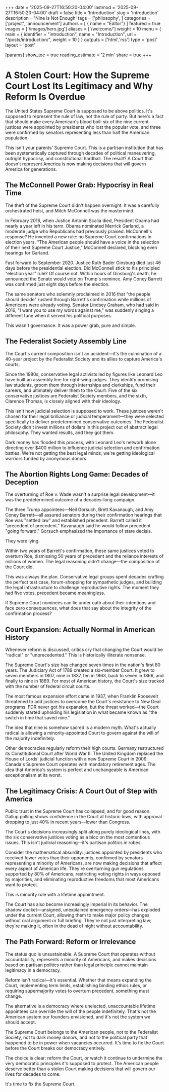 +++
date = '2025-09-27T16:50:20-04:00'
lastmod = '2025-09-27T16:50:20-04:00'
draft = false
title = 'Introduction'
slug = 'introduction'
description = 'Nine is Not Enough'
tags = ['philosophy', ]
categories = ['project', 'announcement']
authors = [ { name = "Editor"} ]
featured = true
images = ['/images/hero.jpg']
aliases = ['/welcome/']
weight = 10
menu = { main = { identifier = "introduction", name = "Introduction", url = "/posts/introduction/", weight = 10 } }
outputs = ['html','rss']
type = 'post'
layout = 'post'

[params]
	show_toc = true
	reading_estimate = '2 min'
	share = true
+++

# A Stolen Court: How the Supreme Court Lost Its Legitimacy and Why Reform Is Overdue

The United States Supreme Court is supposed to be above politics. It's supposed to represent the rule of law, not the rule of party. But here's a fact that should make every American's blood boil: six of the nine current justices were appointed by presidents who lost the popular vote, and three were confirmed by senators representing less than half the American population.

This isn't your parents' Supreme Court. This is a partisan institution that has been systematically captured through decades of political maneuvering, outright hypocrisy, and constitutional hardball. The result? A Court that doesn't represent America is now making decisions that will govern America for generations.

## The McConnell Power Grab: Hypocrisy in Real Time

The theft of the Supreme Court didn't happen overnight. It was a carefully orchestrated heist, and Mitch McConnell was the mastermind.

In February 2016, when Justice Antonin Scalia died, President Obama had nearly a year left in his term. Obama nominated Merrick Garland, a moderate judge who Republicans had previously praised. McConnell's response? He invented a new rule: no Supreme Court confirmations in election years. "The American people should have a voice in the selection of their next Supreme Court Justice," McConnell declared, blocking even hearings for Garland.

Fast forward to September 2020. Justice Ruth Bader Ginsburg died just 46 days before the presidential election. Did McConnell stick to his principled "election year" rule? Of course not. Within hours of Ginsburg's death, he announced the Senate would vote on Trump's nominee. Amy Coney Barrett was confirmed just eight days before the election.

The same senators who solemnly proclaimed in 2016 that "the people should decide" rushed through Barrett's confirmation while millions of Americans were already voting. Senator Lindsey Graham, who had said in 2016, "I want you to use my words against me," was suddenly singing a different tune when it served his political purposes.

This wasn't governance. It was a power grab, pure and simple.

## The Federalist Society Assembly Line

The Court's current composition isn't an accident—it's the culmination of a 40-year project by the Federalist Society and its allies to capture America's courts.

Since the 1980s, conservative legal activists led by figures like Leonard Leo have built an assembly line for right-wing judges. They identify promising law students, groom them through internships and clerkships, fund their careers, and ultimately deliver them to the Court. Five of the six conservative justices are Federalist Society members, and the sixth, Clarence Thomas, is closely aligned with their ideology.

This isn't how judicial selection is supposed to work. These justices weren't chosen for their legal brilliance or judicial temperament—they were selected specifically to deliver predetermined conservative outcomes. The Federalist Society didn't invest millions of dollars in this project out of abstract legal philosophy. They wanted results, and they got them.

Dark money has flooded this process, with Leonard Leo's network alone directing over $400 million to influence judicial selection and confirmation battles. We're not getting the best legal minds; we're getting ideological warriors funded by anonymous donors.

## The Abortion Rights Long Game: Decades of Deception

The overturning of Roe v. Wade wasn't a surprise legal development—it was the predetermined outcome of a decades-long campaign.

The three Trump appointees—Neil Gorsuch, Brett Kavanaugh, and Amy Coney Barrett—all assured senators during their confirmation hearings that Roe was "settled law" and established precedent. Barrett called it "precedent of precedent." Kavanaugh said he would follow precedent "going forward." Gorsuch emphasized the importance of stare decisis.

They were lying.

Within two years of Barrett's confirmation, these same justices voted to overturn Roe, dismissing 50 years of precedent and the reliance interests of millions of women. The legal reasoning didn't change—the composition of the Court did.

This was always the plan. Conservative legal groups spent decades crafting the perfect test case, forum-shopping for sympathetic judges, and building the legal infrastructure to challenge reproductive rights. The moment they had five votes, precedent became meaningless.

If Supreme Court nominees can lie under oath about their intentions and face zero consequences, what does that say about the integrity of the confirmation process?

## Court Expansion: Actually Normal in American History

Whenever reform is discussed, critics cry that changing the Court would be "radical" or "unprecedented." This is historically illiterate nonsense.

The Supreme Court's size has changed seven times in the nation's first 80 years. The Judiciary Act of 1789 created a six-member Court. It grew to seven members in 1807, nine in 1837, ten in 1863, back to seven in 1866, and finally to nine in 1869. For most of American history, the Court's size tracked with the number of federal circuit courts.

The most famous expansion effort came in 1937, when Franklin Roosevelt threatened to add justices to overcome the Court's resistance to New Deal programs. FDR never got his expansion, but the threat worked—the Court suddenly started upholding his legislation in what became known as "the switch in time that saved nine."

The idea that nine is somehow sacred is a modern myth. What's actually radical is allowing a minority-appointed Court to govern against the will of the majority indefinitely.

Other democracies regularly reform their high courts. Germany restructured its Constitutional Court after World War II. The United Kingdom replaced the House of Lords' judicial function with a new Supreme Court in 2009. Canada's Supreme Court operates with mandatory retirement ages. The idea that America's system is perfect and unchangeable is American exceptionalism at its worst.

## The Legitimacy Crisis: A Court Out of Step with America

Public trust in the Supreme Court has collapsed, and for good reason. Gallup polling shows confidence in the Court at historic lows, with approval dropping to just 40% in recent years—lower than Congress.

The Court's decisions increasingly split along purely ideological lines, with the six conservative justices voting as a bloc on the most contentious issues. This isn't judicial reasoning—it's partisan politics in robes.

Consider the mathematical absurdity: justices appointed by presidents who received fewer votes than their opponents, confirmed by senators representing a minority of Americans, are now making decisions that affect every aspect of American life. They're overturning gun regulations supported by 80% of Americans, restricting voting rights in ways opposed by majorities, and eliminating reproductive freedoms that most Americans want to protect.

This is minority rule with a lifetime appointment.

The Court has also become increasingly imperial in its behavior. The shadow docket—unsigned, unexplained emergency orders—has exploded under the current Court, allowing them to make major policy changes without oral argument or full briefing. They're not just interpreting law; they're making it, often in the dead of night without accountability.

## The Path Forward: Reform or Irrelevance

The status quo is unsustainable. A Supreme Court that operates without accountability, represents a minority of Americans, and makes decisions based on partisan politics rather than legal principle cannot maintain legitimacy in a democracy.

Reform isn't radical—it's essential. Whether that means expanding the Court, implementing term limits, establishing binding ethics rules, or requiring supermajority votes to overturn precedent, something must change.

The alternative is a democracy where unelected, unaccountable lifetime appointees can override the will of the people indefinitely. That's not the American system our founders envisioned, and it's not the system we should accept.

The Supreme Court belongs to the American people, not to the Federalist Society, not to dark money donors, and not to the political party that happened to be in power when vacancies occurred. It's time to fix the Court before the Court breaks our democracy entirely.

The choice is clear: reform the Court, or watch it continue to undermine the very democratic principles it's supposed to protect. The American people deserve better than a stolen Court making decisions that will govern our lives for decades to come.

It's time to fix the Supreme Court.